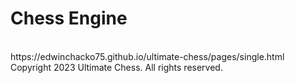 # Chess Engine
<br>
https://edwinchacko75.github.io/ultimate-chess/pages/single.html<br>
Copyright 2023 Ultimate Chess. All rights reserved.

